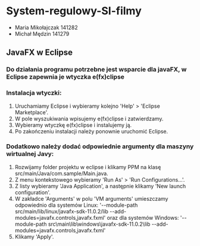 # System-regulowy-SI-filmy
* Maria Mikołajczak 141282
* Michał Mędzin 141279
## JavaFX w Eclipse
### Do działania programu potrzebne jest wsparcie dla javaFX, w Eclipse zapewnia je wtyczka e(fx)clipse
### Instalacja wtyczki:
1. Uruchamiamy Eclipse i wybieramy kolejno 'Help' > 'Eclipse Marketplace'.
2. W pole wyszukiwania wpisujemy e(fx)clipse i zatwierdzamy.
3. Wybieramy wtyczkę e(fx)clipse i instalujemy ją.
4. Po zakończeniu instalacji należy ponownie uruchomić Eclipse.

### Dodatkowo należy dodać odpowiednie argumenty dla maszyny wirtualnej Javy:
1. Rozwijamy folder projektu w eclipse i klikamy PPM na klasę src/main/Java/com.sample/Main.java.
2. Z menu kontekstowego wybieramy 'Run As' > 'Run Configurations...'.
3. Z listy wybieramy 'Java Application', a następnie klikamy 'New launch configuration'.
4. W zakładce 'Arguments' w polu 'VM arguments' umieszczamy odpowiednio dla systemów Linux: '--module-path src/main/lib/linux/javafx-sdk-11.0.2/lib --add-modules=javafx.controls,javafx.fxml' oraz dla systemów Windows: '--module-path src\main\lib\windows\javafx-sdk-11.0.2\lib --add-modules=javafx.controls,javafx.fxml'
5. Klikamy 'Apply'.
